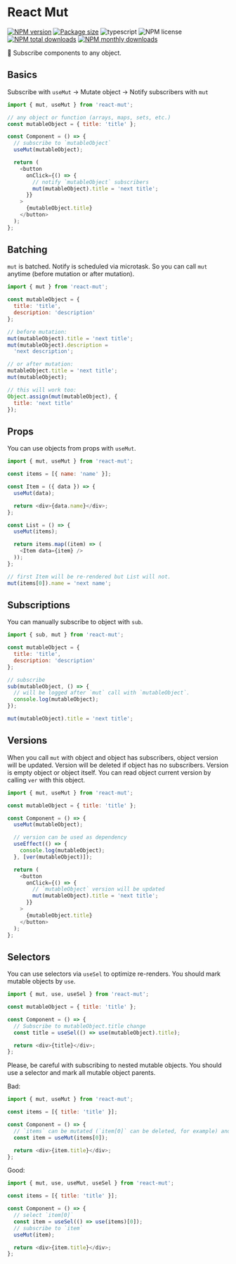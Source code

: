 # React Mut

[![NPM version](https://img.shields.io/npm/v/react-mut.svg?style=flat)](https://www.npmjs.com/package/react-mut)
[![Package size](https://img.shields.io/bundlephobia/minzip/react-mut.svg)](https://bundlephobia.com/result?p=react-mut)
![typescript](https://img.shields.io/badge/%3C%2F%3E-TypeScript-blue.svg)
![NPM license](https://img.shields.io/npm/l/react-mut.svg?style=flat)
[![NPM total downloads](https://img.shields.io/npm/dt/react-mut.svg?style=flat)](https://npmcharts.com/compare/react-mut?minimal=true)
[![NPM monthly downloads](https://img.shields.io/npm/dm/react-mut.svg?style=flat)](https://npmcharts.com/compare/react-mut?minimal=true)

🔗 Subscribe components to any object.

## Basics

Subscribe with `useMut` → Mutate object → Notify subscribers with `mut`

```javascript
import { mut, useMut } from 'react-mut';

// any object or function (arrays, maps, sets, etc.)
const mutableObject = { title: 'title' };

const Component = () => {
  // subscribe to `mutableObject`
  useMut(mutableObject);

  return (
    <button
      onClick={() => {
        // notify `mutableObject` subscribers
        mut(mutableObject).title = 'next title';
      }}
    >
      {mutableObject.title}
    </button>
  );
};
```

## Batching

`mut` is batched. Notify is scheduled via microtask. So you can call `mut` anytime (before mutation or after mutation).

```javascript
import { mut } from 'react-mut';

const mutableObject = {
  title: 'title',
  description: 'description'
};

// before mutation:
mut(mutableObject).title = 'next title';
mut(mutableObject).description =
  'next description';

// or after mutation:
mutableObject.title = 'next title';
mut(mutableObject);

// this will work too:
Object.assign(mut(mutableObject), {
  title: 'next title'
});
```

## Props

You can use objects from props with `useMut`.

```javascript
import { mut, useMut } from 'react-mut';

const items = [{ name: 'name' }];

const Item = ({ data }) => {
  useMut(data);

  return <div>{data.name}</div>;
};

const List = () => {
  useMut(items);

  return items.map((item) => (
    <Item data={item} />
  ));
};

// first Item will be re-rendered but List will not.
mut(items[0]).name = 'next name';
```

## Subscriptions

You can manually subscribe to object with `sub`.

```javascript
import { sub, mut } from 'react-mut';

const mutableObject = {
  title: 'title',
  description: 'description'
};

// subscribe
sub(mutableObject, () => {
  // will be logged after `mut` call with `mutableObject`.
  console.log(mutableObject);
});

mut(mutableObject).title = 'next title';
```

## Versions

When you call `mut` with object and object has subscribers, object version will be updated. Version will be deleted if object has no subscribers. Version is empty object or object itself. You can read object current version by calling `ver` with this object.

```javascript
import { mut, useMut } from 'react-mut';

const mutableObject = { title: 'title' };

const Component = () => {
  useMut(mutableObject);

  // version can be used as dependency
  useEffect(() => {
    console.log(mutableObject);
  }, [ver(mutableObject)]);

  return (
    <button
      onClick={() => {
        // `mutableObject` version will be updated
        mut(mutableObject).title = 'next title';
      }}
    >
      {mutableObject.title}
    </button>
  );
};
```

## Selectors

You can use selectors via `useSel` to optimize re-renders. You should mark mutable objects by `use`.

```javascript
import { mut, use, useSel } from 'react-mut';

const mutableObject = { title: 'title' };

const Component = () => {
  // Subscribe to mutableObject.title change
  const title = useSel(() => use(mutableObject).title);

  return <div>{title}</div>;
};
```

Please, be careful with subscribing to nested mutable objects. You should use a selector and mark all mutable object parents.

Bad:

```javascript
import { mut, useMut } from 'react-mut';

const items = [{ title: 'title' }];

const Component = () => {
  // `items` can be mutated (`item[0]` can be deleted, for example) and this component will be stale
  const item = useMut(items[0]);

  return <div>{item.title}</div>;
};
```

Good:

```javascript
import { mut, use, useMut, useSel } from 'react-mut';

const items = [{ title: 'title' }];

const Component = () => {
  // select `item[0]`
  const item = useSel(() => use(items)[0]);
  // subscribe to `item`
  useMut(item);

  return <div>{item.title}</div>;
};
```
